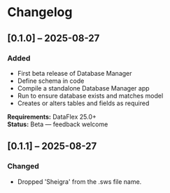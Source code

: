 # Changelog

## [0.1.0] – 2025-08-27
### Added
- First beta release of Database Manager
- Define schema in code
- Compile a standalone Database Manager app
- Run to ensure database exists and matches model
- Creates or alters tables and fields as required

**Requirements:** DataFlex 25.0+  
**Status:** Beta — feedback welcome

## [0.1.1] – 2025-08-27
### Changed
- Dropped 'Sheigra' from the .sws file name. 



